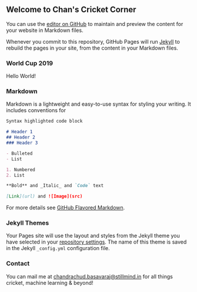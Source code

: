 ## Welcome to Chan's Cricket Corner

You can use the [editor on GitHub](https://github.com/cbasavaraj/cricket/edit/master/index.md) to maintain and preview the content for your website in Markdown files.

Whenever you commit to this repository, GitHub Pages will run [Jekyll](https://jekyllrb.com/) to rebuild the pages in your site, from the content in your Markdown files.

### World Cup 2019

Hello World!

### Markdown

Markdown is a lightweight and easy-to-use syntax for styling your writing. It includes conventions for

```markdown
Syntax highlighted code block

# Header 1
## Header 2
### Header 3

- Bulleted
- List

1. Numbered
2. List

**Bold** and _Italic_ and `Code` text

[Link](url) and ![Image](src)
```

For more details see [GitHub Flavored Markdown](https://guides.github.com/features/mastering-markdown/).

### Jekyll Themes

Your Pages site will use the layout and styles from the Jekyll theme you have selected in your [repository settings](https://github.com/cbasavaraj/cricket/settings). The name of this theme is saved in the Jekyll `_config.yml` configuration file.

### Contact

You can mail me at [chandrachud.basavaraj@stillmind.in](mailto:chandrachud.basavaraj@stillmind.in) for all things cricket, machine learning & beyond!